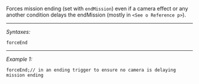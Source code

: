 Forces mission ending (set with `endMission`) even if a camera effect or any another condition delays the endMission (mostly in `<See o Reference p>`).


---
*Syntaxes:*

`forceEnd`

---
*Example 1:*

```sqf
forceEnd;// in an ending trigger to ensure no camera is delaying mission ending
```
